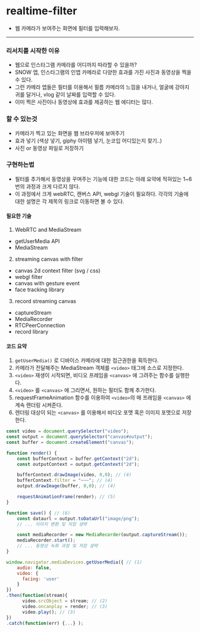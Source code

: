 # realtime-filter
- 웹 카메라가 보여주는 화면에 필터를 입력해보자.
----
### 리서치를 시작한 이유
- 웹으로 인스타그램 카메라를 어디까지 따라할 수 있을까?
- SNOW 앱, 인스타그램의 인앱 카메라로 다양한 효과를 가진 사진과 동영상을 찍을 수 있다.
- 그런 카메라 앱들은 필터를 이용해서 필름 카메라의 느낌을 내거나, 얼굴에 강아지 귀를 달거나, vlog 같이 날짜를 입력할 수 있다.
- 이미 찍은 사진이나 동영상에 효과를 제공하는 웹 에디터는 많다.

### 할 수 있는것
- 카메라가 찍고 있는 화면을 웹 브라우저에 보여주기
- 효과 넣기 (색상 넣기, giphy 아이템 넣기, 눈코입 어디있는지 찾기..)
- 사진 or 동영상 파일로 저장하기

### 구현하는법
- 필터를 추가해서 동영상을 꾸며주는 기능에 대한 코드는 아래 요약에 적혀있는 1~6번의 과정과 크게 다르지 않다.
- 이 과정에서 크게 webRTC, 캔버스 API, webgl 기술이 필요하다. 각각의 기술에 대한 설명은 각 제목의 링크로 이동하면 볼 수 있다. 

#### 필요한 기술
1. WebRTC and MediaStream
  - getUserMedia API
  - MediaStream 
2. streaming canvas with filter
  - canvas 2d context filter (svg / css)
  - webgl filter
  - canvas with gesture event
  - face tracking library
3. record streaming canvas
  - captureStream
  - MediaRecorder
  - RTCPeerConnection
  - record library

#### 코드 요약
1. `getUserMedia()` 로 디바이스 카메라에 대한 접근권한을 획득한다.
2. 카메라가 전달해주는 MediaStream 객체를 `<video>` 태그에 소스로 지정한다.
3. `<video>` 재생이 시작되면, 비디오 프레임을 `<canvas>` 에 그려주는 함수를 실행한다.
4. `<video>` 를 `<canvas>` 에 그리면서, 원하는 필터도 함께 추가한다.
5. requestFrameAnimation 함수를 이용하여 `<video>`의 매 프래임을 `<canvas>` 에 계속 렌더링 시켜준다.
6. 렌더링 대상이 되는 `<canvas>` 를 이용해서 비디오 포맷 혹은 이미지 포맷으로 저장한다.

```javascript
const video = document.querySelector("video");
const output = document.querySelector("canvas#output");
const buffer = document.createElement("canvas");

function render() {
    const bufferContext = buffer.getContext("2d");
    const outputContext = output.getContext("2d");

    bufferContext.drawImage(video, 0,0); // (4)
    bufferContext.filter = "~~~"; // (4)
    output.drawImage(buffer, 0,0); // (4)

    requestAnimationFrame(render); // (5)
}

function save() { // (6)
    const dataurl = output.toDataUrl("image/png");
    // ... 이미지 변환 및 저장 생략

    const mediaRecorder = new MediaRecorder(output.captureStream());
    mediaRecorder.start();
    // ... 동영상 녹화 과정 및 저장 생략
}

window.navigator.mediaDevices.getUserMedia({ // (1)
    audio: false,
    video: {
      facing: 'user'
    }
})
.then(function(stream){
      video.srcObject = stream; // (2)
      video.oncanplay = render; // (3)
      video.play(); // (3)
})
.catch(function(err) {...} );
```




